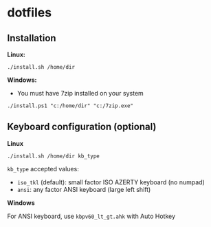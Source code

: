 # dotfiles

## Installation

**Linux:**

```
./install.sh /home/dir

```

**Windows:**

* You must have 7zip installed on your system

```
./install.ps1 "c:/home/dir" "c:/7zip.exe"

```

## Keyboard configuration (optional)

**Linux**

```
./install.sh /home/dir kb_type
```

`kb_type` accepted values:

* `iso_tkl` (default): small factor ISO AZERTY keyboard (no numpad)
* `ansi`: any factor ANSI keyboard (large left shift)

**Windows**

For ANSI keyboard, use `kbpv60_lt_gt.ahk` with Auto Hotkey

